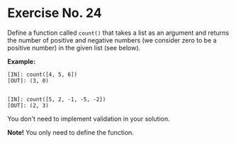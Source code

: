 # Exercise No. 24

Define a function called `count()` that takes a list as an argument and returns the number of positive and negative numbers (we consider zero to be a positive number) in the given list (see below).


**Example:**


    [IN]: count([4, 5, 6])
    [OUT]: (3, 0)


    [IN]: count([5, 2, -1, -5, -2])
    [OUT]: (2, 3)


You don't need to implement validation in your solution.


**Note!** You only need to define the function.